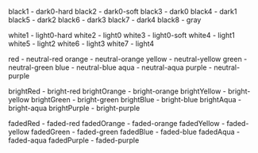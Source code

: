 black1 - dark0-hard 
black2 - dark0-soft
black3 - dark0
black4 - dark1
black5 - dark2
black6 - dark3
black7 - dark4
black8 - gray

white1 - light0-hard
white2 - light0
white3 - light0-soft
white4 - light1
white5 - light2
white6 - light3
white7 - light4

red - neutral-red
orange - neutral-orange
yellow - neutral-yellow
green - neutral-green
blue - neutral-blue
aqua - neutral-aqua
purple - neutral-purple

brightRed - bright-red
brightOrange - bright-orange
brightYellow - bright-yellow
brightGreen - bright-green
brightBlue - bright-blue
brightAqua - bright-aqua
brightPurple - bright-purple

fadedRed - faded-red
fadedOrange - faded-orange
fadedYellow - faded-yellow
fadedGreen - faded-green
fadedBlue - faded-blue
fadedAqua - faded-aqua
fadedPurple - faded-purple
